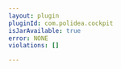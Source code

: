 ```yaml
---
layout: plugin
pluginId: com.polidea.cockpit
isJarAvailable: true
error: NONE
violations: []

---
```

